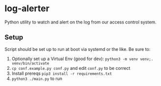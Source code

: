 # log-alerter
Python utility to watch and alert on the log from our access control system.

## Setup

Script should be set up to run at boot via systemd or the like.  Be sure to:

1. Optionally set up a Virtual Env (good for dev): `python3 -m venv venv;. venv/bin/activate`
2. `cp conf.example.py conf.py` and edit `conf.py` to be correct 
3. Install prereqs  `pip3 install -r requirements.txt`
4. `python3 ./main.py` to run